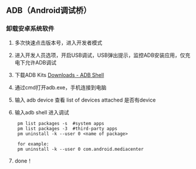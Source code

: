 ## ADB（Android调试桥）

### 卸载安卓系统软件

1. 多次快速点击版本号，进入开发者模式
2. 进入开发人员选项，开启USB调试，USB弹出提示，监控ADB安装应用，仅充电下允许ADB调试
3. 下载ADB Kits [Downloads - ADB Shell](https://adbshell.com/downloads)
4. 通过cmd打开adb.exe，手机连接到电脑
5. 输入 adb device 查看 list of devices attached 是否有device
6. 输入adb shell 进入调试
		
		pm list packages -s  #system apps
		pm list packages -3  #third-party apps
		pm uninstall -k --user 0 <name of package>
		
		for example:
		pm uninstall -k --user 0 com.android.mediacenter

7. done！
